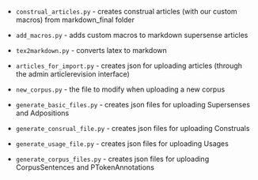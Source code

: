 * `construal_articles.py` - creates construal articles (with our custom macros) from markdown_final folder

* `add_macros.py` - adds custom macros to markdown supersense articles

* `tex2markdown.py` - converts latex to markdown

* `articles_for_import.py` - creates json for uploading articles (through the admin articlerevision interface)

* `new_corpus.py` - the file to modify when uploading a new corpus

* `generate_basic_files.py` - creates json files for uploading Supersenses and Adpositions

* `generate_consrual_file.py` - creates json files for uploading Construals

* `generate_usage_file.py` - creates json files for uploading Usages

* `generate_corpus_files.py` - creates json files for uploading CorpusSentences and PTokenAnnotations